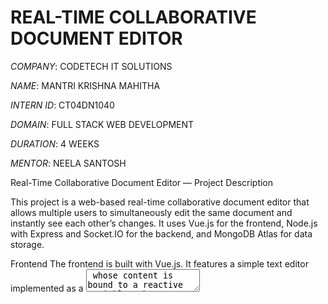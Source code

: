 # REAL-TIME COLLABORATIVE DOCUMENT EDITOR

*COMPANY*: CODETECH IT SOLUTIONS

*NAME*: MANTRI KRISHNA MAHITHA

*INTERN ID*: CT04DN1040

*DOMAIN*: FULL STACK WEB DEVELOPMENT

*DURATION*: 4 WEEKS

*MENTOR*: NEELA SANTOSH

Real-Time Collaborative Document Editor — Project Description

This project is a web-based real-time collaborative document editor that allows multiple users to simultaneously edit the same document and instantly see each other’s changes. It uses Vue.js for the frontend, Node.js with Express and Socket.IO for the backend, and MongoDB Atlas for data storage.

Frontend
The frontend is built with Vue.js. It features a simple text editor implemented as a <textarea> whose content is bound to a reactive variable. When users type, the changes are sent to the backend in real time using WebSocket via Socket.IO. The editor also listens for updates from other users and updates its content immediately, keeping all users in sync.

Backend
The backend uses Node.js and Express to serve REST API endpoints for creating and retrieving documents. It connects to MongoDB Atlas to store documents persistently. Each document has a unique ID and stores the current text content.

For real-time collaboration, the backend uses Socket.IO to handle WebSocket connections. When users open a document, their socket joins a room identified by the document ID. Changes sent by any user are broadcasted to other users in the same room, ensuring real-time synchronization. The backend also saves the latest document content to the database on receiving save events.

Workflow
On loading, the frontend fetches the document content from the backend.

It connects to the backend via WebSocket and joins the document’s room.

When users type, changes are emitted to the server.

The server broadcasts changes to other connected clients.

All clients update their editors in real time.

The backend saves the updated content to the database.

#OUTPUT

